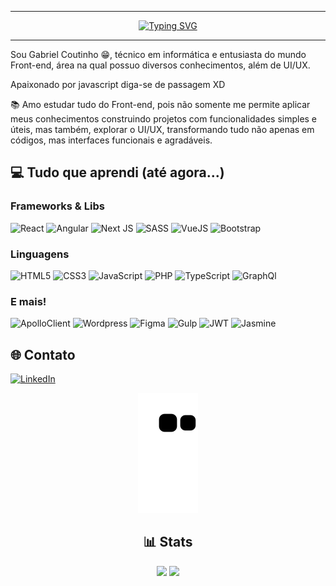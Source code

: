 <hr>

<div align='center'>

  [![Typing SVG](https://readme-typing-svg.demolab.com?font=Roboto+Mono&size=32&duration=4000&pause=1000&color=F7F7F7&center=true&vCenter=true&width=590&lines=Ol%C3%A1+dev%2C+vai+um+caf%C3%A9zin+a%C3%AD%3F+%E2%98%95%EF%B8%8F)](https://git.io/typing-svg)
  
</div>

<hr>

Sou Gabriel Coutinho 😁, técnico em informática e entusiasta do mundo Front-end, área na qual possuo diversos conhecimentos, além de UI/UX.

Apaixonado por javascript diga-se de passagem XD


📚 Amo estudar tudo do Front-end, pois não somente me permite aplicar meus conhecimentos construindo projetos com funcionalidades simples e úteis, mas também, explorar o UI/UX, transformando tudo não apenas em códigos, mas interfaces funcionais e agradáveis.

## 💻 Tudo que aprendi (até agora...)


<h3>Frameworks & Libs</h3>

![React](https://img.shields.io/badge/react-%2320232a.svg?style=for-the-badge&logo=react&logoColor=%2361DAFB)
![Angular](https://img.shields.io/badge/Angular-DD0031?style=for-the-badge&logo=angular&logoColor=white)
![Next JS](https://img.shields.io/badge/Next-black?style=for-the-badge&logo=next.js&logoColor=white)
![SASS](https://img.shields.io/badge/Sass-CC6699?style=for-the-badge&logo=sass&logoColor=white)
![VueJS](https://img.shields.io/badge/Vue.js-35495E?style=for-the-badge&logo=vue.js&logoColor=4FC08D)
![Bootstrap](https://img.shields.io/badge/Bootstrap-563D7C?style=for-the-badge&logo=bootstrap&logoColor=white)

<h3>Linguagens</h3>

![HTML5](https://img.shields.io/badge/html5-%23E34F26.svg?style=for-the-badge&logo=html5&logoColor=white)
![CSS3](https://img.shields.io/badge/css3-%231572B6.svg?style=for-the-badge&logo=css3&logoColor=white)
![JavaScript](https://img.shields.io/badge/javascript-%23323330.svg?style=for-the-badge&logo=javascript&logoColor=%23F7DF1E)
![PHP](https://img.shields.io/badge/PHP-777BB4?style=for-the-badge&logo=php&logoColor=white)
![TypeScript](https://img.shields.io/badge/typescript-%23007ACC.svg?style=for-the-badge&logo=typescript&logoColor=white)
![GraphQl](https://img.shields.io/badge/GraphQl-E10098?style=for-the-badge&logo=graphql&logoColor=white)

<h3>E mais!</h3>

![ApolloClient](https://img.shields.io/badge/Apollo%20GraphQL-311C87?&style=for-the-badge&logo=Apollo%20GraphQL&logoColor=white)
![Wordpress](https://img.shields.io/badge/Wordpress-21759B?style=for-the-badge&logo=wordpress&logoColor=white)
![Figma](https://img.shields.io/badge/figma-%23F24E1E.svg?style=for-the-badge&logo=figma&logoColor=white)
![Gulp](https://img.shields.io/badge/Gulp-CF4647?style=for-the-badge&logo=gulp&logoColor=white)
![JWT](https://img.shields.io/badge/JWT-000000?style=for-the-badge&logo=JSON%20web%20tokens&logoColor=white)
![Jasmine](https://img.shields.io/badge/Jasmine-8A4182?style=for-the-badge&logo=Jasmine&logoColor=white)

## 🌐 Contato

[![LinkedIn](https://img.shields.io/badge/LinkedIn-%230077B5.svg?logo=linkedin&logoColor=white)](https://www.linkedin.com/in/gabrielcoutz/) 

<div align="center">

  ![Snake animation](https://github.com/gabrielcoutz/gabrielcoutz/blob/output/github-contribution-grid-snake.svg)
  
</div>

<div align="center">

## 📊 Stats

![](https://github-readme-stats.vercel.app/api?username=gabrielcoutz&theme=tokyonight&hide_border=false&include_all_commits=true&count_private=true)
![](https://github-readme-streak-stats.herokuapp.com/?user=gabrielcoutz&theme=tokyonight&hide_border=false)<br/>

</div>


<!-- Proudly created with GPRM ( https://gprm.itsvg.in ) -->
